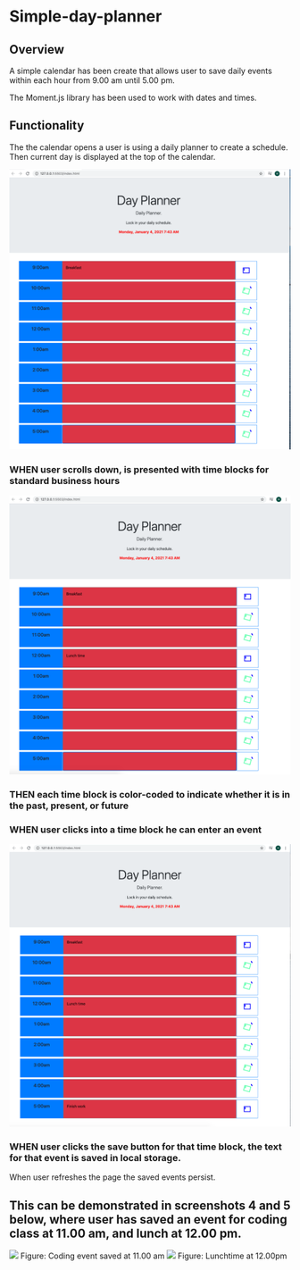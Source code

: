 # Simple-day-planner

## Overview

A simple calendar has been create that allows user to save daily events within each hour from  9.00 am until  5.00 pm.

The Moment.js library has been used to  work  with dates and times.

## Functionality

The the calendar opens a user is using a daily planner to create a schedule. Then current day is displayed at the top of the calendar.

<img src="/Screenshots/1.png">


### WHEN user scrolls down, is presented with time blocks for standard business hours
 
 <img src="/Screenshots/2.png">

### THEN each time block is color-coded to indicate whether it is in the past, present, or future


### WHEN user clicks into a time block he can enter an event

 <img src="/Screenshots/3.png">

### WHEN user clicks the save button for that time block, the text for that event is saved in local storage.
When user refreshes the page the saved events persist. 

## This can be demonstrated in screenshots 4 and 5 below, where user has saved an event for coding class at 11.00 am, and lunch at 12.00 pm.

<img src="/Screenshots/4.png">
Figure: Coding event saved at 11.00 am

<img src="/Screenshots/5.png">
Figure: Lunchtime at 12.00pm

